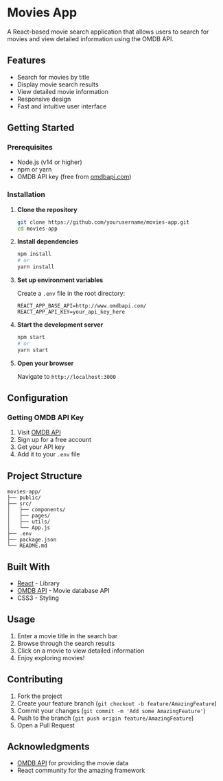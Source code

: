 # Movies App

A React-based movie search application that allows users to search for movies and view detailed information using the OMDB API.

## Features

- Search for movies by title
- Display movie search results
- View detailed movie information
- Responsive design
- Fast and intuitive user interface

## Getting Started

### Prerequisites

- Node.js (v14 or higher)
- npm or yarn
- OMDB API key (free from [omdbapi.com](http://www.omdbapi.com/))

### Installation

1. **Clone the repository**

   ```bash
   git clone https://github.com/yourusername/movies-app.git
   cd movies-app
   ```

2. **Install dependencies**

   ```bash
   npm install
   # or
   yarn install
   ```

3. **Set up environment variables**

   Create a `.env` file in the root directory:

   ```properties
   REACT_APP_BASE_API=http://www.omdbapi.com/
   REACT_APP_API_KEY=your_api_key_here
   ```

4. **Start the development server**

   ```bash
   npm start
   # or
   yarn start
   ```

5. **Open your browser**

   Navigate to `http://localhost:3000`

## Configuration

### Getting OMDB API Key

1. Visit [OMDB API](http://www.omdbapi.com/apikey.aspx)
2. Sign up for a free account
3. Get your API key
4. Add it to your `.env` file

## Project Structure

```
movies-app/
├── public/
├── src/
│   ├── components/
│   ├── pages/
│   ├── utils/
│   └── App.js
├── .env
├── package.json
└── README.md
```

## Built With

- [React](https://reactjs.org/) - Library
- [OMDB API](http://www.omdbapi.com/) - Movie database API
- CSS3 - Styling

## Usage

1. Enter a movie title in the search bar
2. Browse through the search results
3. Click on a movie to view detailed information
4. Enjoy exploring movies!

## Contributing

1. Fork the project
2. Create your feature branch (`git checkout -b feature/AmazingFeature`)
3. Commit your changes (`git commit -m 'Add some AmazingFeature'`)
4. Push to the branch (`git push origin feature/AmazingFeature`)
5. Open a Pull Request

## Acknowledgments

- [OMDB API](http://www.omdbapi.com/) for providing the movie data
- React community for the amazing framework

